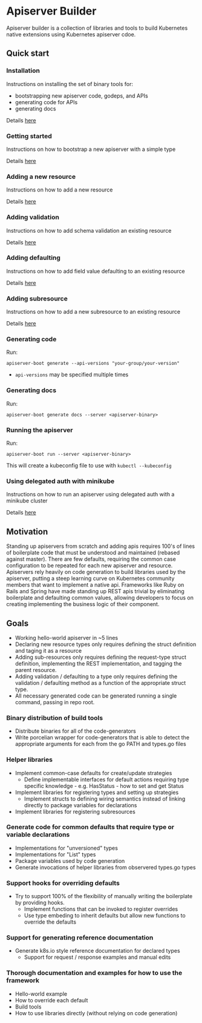 # Apiserver Builder

Apiserver builder is a collection of libraries and tools to
build Kubernetes native extensions using Kubernetes apiserver cdoe.

## Quick start

### Installation

Instructions on installing the set of binary tools for:

- bootstrapping new apiserver code, godeps, and APIs
- generating code for APIs
- generating docs

Details [here](https://github.com/kubernetes-incubator/apiserver-builder/blob/master/docs/installing.md)

### Getting started

Instructions on how to bootstrap a new apiserver with a simple type

Details [here](https://github.com/kubernetes-incubator/apiserver-builder/blob/master/docs/creating_an_api_server.md)

### Adding a new resource

Instructions on how to add a new resource

Details [here](https://github.com/kubernetes-incubator/apiserver-builder/blob/master/docs/adding_resources.md)

### Adding validation

Instructions on how to add schema validation an existing resource

Details [here](https://github.com/kubernetes-incubator/apiserver-builder/blob/master/docs/adding_validation.md)

### Adding defaulting

Instructions on how to add field value defaulting to an existing resource

Details [here](https://github.com/kubernetes-incubator/apiserver-builder/blob/master/docs/adding_defaulting.md)

### Adding subresource

Instructions on how to add a new subresource to an existing resource

Details [here](https://github.com/kubernetes-incubator/apiserver-builder/blob/master/docs/adding_subresources.md)

### Generating code

Run:

`apiserver-boot generate --api-versions "your-group/your-version"`

- `api-versions` may be specified multiple times

### Generating docs

Run:

`apiserver-boot generate docs --server <apiserver-binary>`

### Running the apiserver

Run:

`apiserver-boot run --server <apiserver-binary>`

This will create a kubeconfig file to use with `kubectl --kubeconfig`

### Using delegated auth with minikube

Instructions on how to run an apiserver using delegated auth with a minikube cluster

Details [here](https://github.com/kubernetes-incubator/apiserver-builder/blob/master/docs/using_minikube.md)


## Motivation

Standing up apiservers from scratch and adding apis requires 100's of lines of boilerplate
code that must be understood and maintained (rebased against master).  There are few defaults,
requiring the common case configuration to be repeated for each new apiserver and resource.
Apiservers rely heavily on code generation to build libraries used by the apiserver, putting a
steep learning curve on Kubernetes community members that want to implement a native api.
Frameworks like Ruby on Rails and Spring have made standing up REST apis trivial by eliminating
boilerplate and defaulting common values, allowing developers to focus on creating
implementing the business logic of their component.

## Goals

- Working hello-world apiserver in ~5 lines
- Declaring new resource types only requires defining the struct definition
  and taging it as a resource
- Adding sub-resources only requires defining the request-type struct definition,
  implementing the REST implementation, and tagging the parent resource.
- Adding validation / defaulting to a type only requires defining the validation / defaulting method
  as a function of the appropriate struct type.
- All necessary generated code can be generated running a single command, passing in repo root.


### Binary distribution of build tools

- Distribute binaries for all of the code-generators
- Write porcelian wrapper for code-generators that is able to detect
  the appropriate arguments for each from the go PATH and types.go files

### Helper libraries

- Implement common-case defaults for create/update strategies
  - Define implementable interfaces for default actions requiring
    type specific knowledge - e.g. HasStatus - how to set and get Status
- Implement libraries for registering types and setting up strategies
  - Implement structs to defining wiring semantics instead of linking
    directly to package variables for declarations
- Implement libraries for registering subresources

### Generate code for common defaults that require type or variable declarations

- Implementations for "unversioned" types
- Implementations for "List" types
- Package variables used by code generation
- Generate invocations of helper libraries from observered types.go types

### Support hooks for overriding defaults

- Try to support 100% of the flexibility of manually writing the boilerplate by 
  providing hooks.
  - Implement functions that can be invoked to register overrides
  - Use type embeding to inherit defaults but allow new functions to override the defaults
  
### Support for generating reference documentation

- Generate k8s.io style reference documentation for declared types
  - Support for request / response examples and manual edits

### Thorough documentation and examples for how to use the framework

- Hello-world example
- How to override each default
- Build tools
- How to use libraries directly (without relying on code generation)

